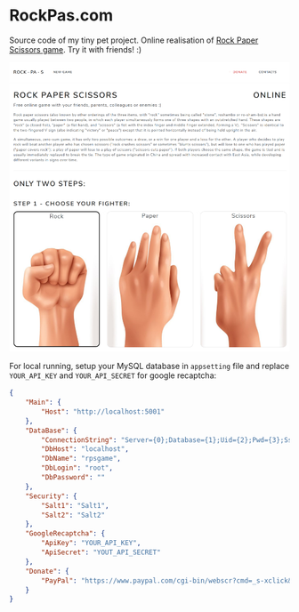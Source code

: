 # RockPas.com

Source code of my tiny pet project. Online realisation of [Rock Paper Scissors game](https://rockpas.com). Try it with friends! :)

![alt text](rock-paper-scissors.png "Rock Paper Scissors")

For local running, setup your MySQL database in `appsetting` file and replace `YOUR_API_KEY` and `YOUR_API_SECRET` for google recaptcha:

```json
{
    "Main": {
        "Host": "http://localhost:5001"
    },
    "DataBase": {
        "ConnectionString": "Server={0};Database={1};Uid={2};Pwd={3};SslMode=none;Allow User Variables=True;CharSet=utf8mb4;",
        "DbHost": "localhost",
        "DbName": "rpsgame",
        "DbLogin": "root",
        "DbPassword": ""
    },
    "Security": {
        "Salt1": "Salt1",
        "Salt2": "Salt2"
    },
    "GoogleRecaptcha": {
        "ApiKey": "YOUR_API_KEY",
        "ApiSecret": "YOUT_API_SECRET"
    },
    "Donate": {
        "PayPal": "https://www.paypal.com/cgi-bin/webscr?cmd=_s-xclick&hosted_button_id=SJ4TQYVRWD4EE&item_name=Donate%20for%20Rockpas.com"
    }
}
```
